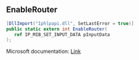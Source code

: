 ## EnableRouter

```csharp
[DllImport("Iphlpapi.dll", SetLastError = true)]
public static extern int EnableRouter(
   ref IP_MIB_SET_INPUT_DATA pInputData
);
```

Microsoft documentation: [Link](https://docs.microsoft.com/en-us/windows/win32/api/iphlpapi/nf-iphlpapi-enablerouter)
